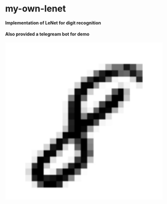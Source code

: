 # my-own-lenet

#### Implementation of LeNet for digit recognition

#### Also provided a telegream bot for demo

![image of digit](logo.jpg)
